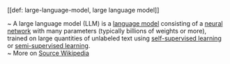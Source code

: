 [[def: large-language-model, large language model]]

~ A large language model (LLM) is a [language model](https://en.wikipedia.org/wiki/Language_model) consisting of a [neural network](https://en.wikipedia.org/wiki/Artificial_neural_network) with many parameters (typically billions of weights or more), trained on large quantities of unlabeled text using [self-supervised learning](https://en.wikipedia.org/wiki/Self-supervised_learning) or [semi-supervised learning](https://en.wikipedia.org/wiki/Semi-supervised_learning).  
~ More on [Source Wikipedia](https://en.wikipedia.org/wiki/Large_language_model)
